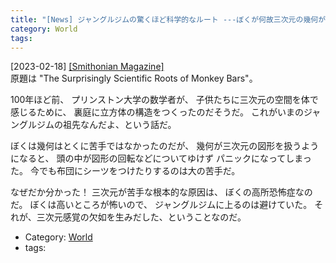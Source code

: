 ```yaml
---
title: "[News] ジャングルジムの驚くほど科学的なルート ---ぼくが何故三次元の幾何が苦手なのか分かった"
category: World
tags: 
---
```


[2023-02-18] [[Smithonian Magazine]](https://www.smithsonianmag.com/history/history-monkey-bars-180981556/?utm_source=pocket_saves)  
 原題は "The Surprisingly Scientific Roots of Monkey Bars"。

 100年ほど前、
プリンストン大学の数学者が、
子供たちに三次元の空間を体で感じるために、
裏庭に立方体の構造をつくったのだそうだ。
これがいまのジャングルジムの祖先なんだよ、という話だ。

 ぼくは幾何はとくに苦手ではなかったのだが、
幾何が三次元の図形を扱うようになると、
頭の中が図形の回転などについてゆけず
パニックになってしまった。
今でも布団にシーツをつけたりするのは大の苦手だ。

 なぜだか分かった！
三次元が苦手な根本的な原因は、
ぼくの高所恐怖症なのだ。
ぼくは高いところが怖いので、
ジャングルジムに上るのは避けていた。
それが、三次元感覚の欠如を生みだした、ということなのだ。

- Category: [World](https://merapano.github.io/categories.html#World)
- tags: 

